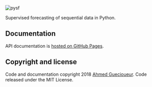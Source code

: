 

![pysf](https://github.com/ahmedgc/pysf/raw/master/docs/_static/logo.png)

Supervised forecasting of sequential data in Python.

## Documentation

API documentation is [hosted on GitHub Pages](https://ahmedgc.github.io/pysf).

## Copyright and license

Code and documentation copyright 2018 [Ahmed Guecioueur](https://www.ahmedgc.com). Code released under the MIT License. 